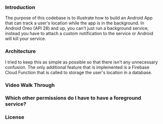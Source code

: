 ### Introduction
The purpose of this codebase is to illustrate how to build an Android App that can track a
user's location while the app is in the background. In Android Oreo (API 28) and up, you can't just
run a background service, instead you have to attach a custom notification to the service or Android
will kill your service.

### Architecture
I tried to keep this as simple as possible so that there isn't any unnecessary confusion. The only additional
feature that is implemented is a Firebase Cloud Function that is called to storage the user's location in a
database.

### Video Walk Through


### Which other permissions do I have to have a foreground service?


### License





